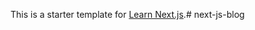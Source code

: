 This is a starter template for [Learn Next.js](https://nextjs.org/learn).#   n e x t - j s - b l o g  
 